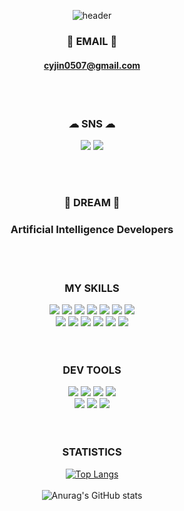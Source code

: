 

<div align="center">

![header](https://capsule-render.vercel.app/api?type=waving&color=276fff&height=300&section=header&text=welcome&fontColor=ffffff&fontSize=70&animation=fadeIn&fontAlignY=38)

### 📧 EMAIL 📧 <br/>
#### cyjin0507@gmail.com

<br/>
<br/>

### ☁︎ SNS ☁︎ <br/>
<a href="https://www.instagram.com/cyjin0507?igsh=ZjRwM2NzbGRlZmFk"><img src="https://img.shields.io/badge/instagram-E4405F?style=for-the-badge&logo=이미지 이름&logoColor=black"></a>
<a href="https://velog.io/@cyjin0507/posts"><img src="https://img.shields.io/badge/velog-20C997?style=for-the-badge&logo=이미지 이름&logoColor=black"></a>

<br/>
<br/>

### 🚩 DREAM 🚩<br/>
### Artificial Intelligence Developers

<br/>
<br/>


### MY SKILLS <br/>

<img src="https://img.shields.io/badge/html-E34F26?style=for-the-badge&logo=이미지 이름&logoColor=black">
<img src="https://img.shields.io/badge/css-1572B6?style=for-the-badge&logo=이미지 이름&logoColor=black">
<img src="https://img.shields.io/badge/javascript-F7DF1E?style=for-the-badge&logo=이미지 이름&logoColor=black">
<img src="https://img.shields.io/badge/php-777BB4?style=for-the-badge&logo=이미지 이름&logoColor=black">
<img src="https://img.shields.io/badge/java-F7DF1E?style=for-the-badge&logo=이미지 이름&logoColor=black">
<img src="https://img.shields.io/badge/python-3776AB?style=for-the-badge&logo=이미지 이름&logoColor=black">
<img src="https://img.shields.io/badge/C-A8B9CC?style=for-the-badge&logo=이미지 이름&logoColor=black">
<br/>
<img src="https://img.shields.io/badge/typescript-3178C6?style=for-the-badge&logo=이미지 이름&logoColor=black">
<img src="https://img.shields.io/badge/react-61DAFB?style=for-the-badge&logo=이미지 이름&logoColor=black">
<img src="https://img.shields.io/badge/mysql-4479A1?style=for-the-badge&logo=이미지 이름&logoColor=black">
<img src="https://img.shields.io/badge/oracle-F80000?style=for-the-badge&logo=이미지 이름&logoColor=black">
<img src="https://img.shields.io/badge/xampp-FB7A24?style=for-the-badge&logo=이미지 이름&logoColor=black">
<img src="https://img.shields.io/badge/Next.js-000000?style=for-the-badge&logo=이미지 이름&logoColor=black">

<br/>
<br/>
<br/>

### DEV TOOLS <br/>
<img src="https://img.shields.io/badge/vsCode-007ACC?style=for-the-badge&logo=이미지 이름&logoColor=black">
<img src="https://img.shields.io/badge/eclipse-2C2255?style=for-the-badge&logo=이미지 이름&logoColor=black">
<img src="https://img.shields.io/badge/spyder-FF0000?style=for-the-badge&logo=이미지 이름&logoColor=black">
<img src="https://img.shields.io/badge/Intellij-000000?style=for-the-badge&logo=이미지 이름&logoColor=black">
<br/>
<img src="https://img.shields.io/badge/PHPStorm-000000?style=for-the-badge&logo=이미지 이름&logoColor=black">
<img src="https://img.shields.io/badge/jupyter-F37626?style=for-the-badge&logo=이미지 이름&logoColor=black">
<img src="https://img.shields.io/badge/pycharm-000000?style=for-the-badge&logo=이미지 이름&logoColor=black">


<br/>
<br/>
<br/>

### STATISTICS <br/>

[![Top Langs](https://github-readme-stats.vercel.app/api/top-langs/?username=cyjin0507&layout=donut)](https://github.com/anuraghazra/github-readme-stats)
<br/>
<br/>
![Anurag's GitHub stats](https://github-readme-stats.vercel.app/api?username=cyjin0507&show_icons=true&theme=radical)

</div>


